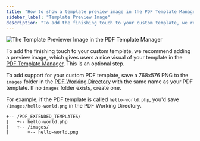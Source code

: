 ```yaml
---
title: "How to show a template preview image in the PDF Template Manager"
sidebar_label: "Template Preview Image"
description: "To add the finishing touch to your custom template, we recommend adding preview image which gives users a nice visual of your template in the PDF Template Manager."
---
```


![The Template Previewer Image in the PDF Template Manager](https://resources.gravitypdf.com/uploads/2017/03/details-page-delete.png)

To add the finishing touch to your custom template, we recommend adding a preview image, which gives users a nice visual of your template in the [PDF Template Manager](../users/pdf-template-manager.md). This is an optional step.

To add support for your custom PDF template, save a 768x576 PNG to the `images` folder in the [PDF Working Directory](first-custom-pdf.md#working-directory) with the same name as your PDF template. If no `images` folder exists, create one. 

For example, if the PDF template is called `hello-world.php`, you'd save `/images/hello-world.png` in the PDF Working Directory.

    +-- /PDF_EXTENDED_TEMPLATES/
    |   +-- hello-world.php
    |   +-- /images/
    |       +-- hello-world.png